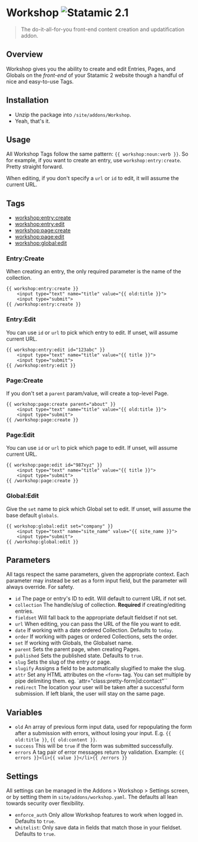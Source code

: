# Workshop ![Statamic 2.1](https://img.shields.io/badge/statamic-2.1-blue.svg?style=flat-square)
> The do-it-all-for-you front-end content creation and updatification addon.

## Overview

Workshop gives you the ability to create and edit Entries, Pages, and Globals
on the _front-end_ of your Statamic 2 website though a handful of nice and
easy-to-use Tags.

## Installation

- Unzip the package into `/site/addons/Workshop`.
- Yeah, that's it.

## Usage

All Workshop Tags follow the same pattern: `{{ workshop:noun:verb }}`.
So for example, if you want to create an entry, use `workshop:entry:create`.
Pretty straight forward.

When editing, if you don't specify a `url` or `id` to edit, it will assume the current URL.

## Tags

- [workshop:entry:create](#entrycreate)
- [workshop:entry:edit](#entryedit)
- [workshop:page:create](#pagecreate)
- [workshop:page:edit](#pageedit)
- [workshop:global:edit](#pageedit)

### Entry:Create

When creating an entry, the only required parameter is the name of the collection.

```
{{ workshop:entry:create }}
    <input type="text" name="title" value="{{ old:title }}">
    <input type="submit">
{{ /workshop:entry:create }}

```

### Entry:Edit

You can use `id` or `url` to pick which entry to edit. If unset, will assume current URL.
```
{{ workshop:entry:edit id="123abc" }}
    <input type="text" name="title" value="{{ title }}">
    <input type="submit">
{{ /workshop:entry:edit }}
```

### Page:Create

If you don't set a `parent` param/value, will create a top-level Page.
```
{{ workshop:page:create parent="about" }}
    <input type="text" name="title" value="{{ old:title }}">
    <input type="submit">
{{ /workshop:page:create }}
```

### Page:Edit
You can use `id` or `url` to pick which page to edit. If unset, will assume current URL.
```
{{ workshop:page:edit id="987xyz" }}
    <input type="text" name="title" value="{{ title }}">
    <input type="submit">
{{ /workshop:page:create }}
```

### Global:Edit

Give the `set` name to pick which Global set to edit. If unset, will assume the base default `globals`.
```
{{ workshop:global:edit set="company" }}
    <input type="text" name="site_name" value="{{ site_name }}">
    <input type="submit">
{{ /workshop:global:edit }}
```

## Parameters

All tags respect the same parameters, given the appropriate context.
Each parameter may instead be set as a form input field, but
the parameter will always override. For safety.

- `id` The page or entry's ID to edit. Will default to current URL if not set.
- `collection` The handle/slug of collection. **Required** if creating/editing entries.
- `fieldset` Will fall back to the appropriate default fieldset if not set.
- `url` When editing, you can pass the URL of the file you want to edit.
- `date` If working with a date ordered Collection. Defaults to `today`.
- `order` If working with pages or ordered Collections, sets the order.
- `set` If working with Globals, the Globalset name.
- `parent` Sets the parent page, when creating Pages.
- `published` Sets the published state. Defaults to `true`.
- `slug` Sets the slug of the entry or page.
- `slugify` Assigns a field to be automatically slugified to make the slug.
- `attr` Set any HTML attributes on the `<form>` tag. You can set multiple by pipe delimiting them. eg. `attr="class:pretty-form|id:contact"``
- `redirect` The location your user will be taken after a successful form submission. If left blank, the user will stay on the same page.

## Variables

- `old` An array of previous form input data, used for repopulating the form after a submission with errors, without losing your input. E.g. `{{ old:title }}`, `{{ old:content }}`.
- `success` This will be `true` if the form was submitted successfully.
- `errors` A tag pair of error messages return by validation. Example: `{{ errors }}<li>{{ value }}</li>{{ /errors }}`

## Settings

All settings can be managed in the Addons > Workshop > Settings screen, or by setting them in
`site/addons/workshop.yaml`. The defaults all lean towards security over flexibility.

- `enforce_auth` Only allow Workshop features to work when logged in. Defaults to `true`.
- `whitelist`: Only save data in fields that match those in your fieldset. Defaults to `true`.
